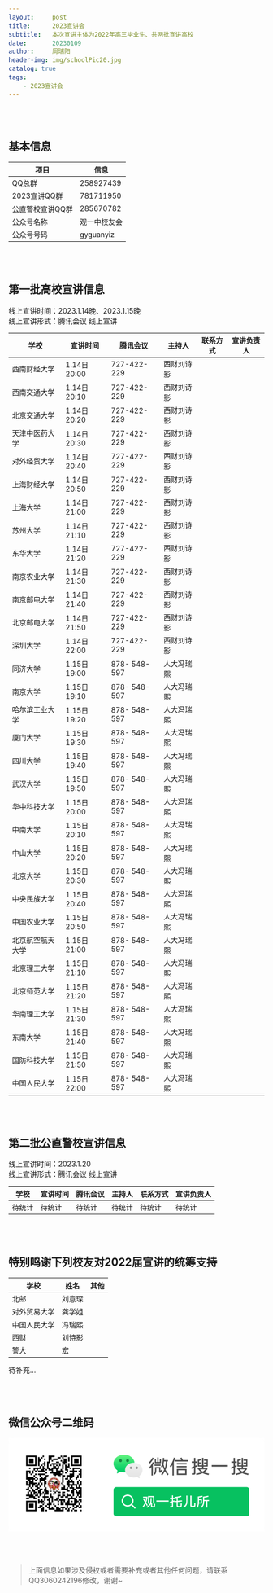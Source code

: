 ```yaml
---
layout:     post
title:      2023宣讲会
subtitle:   本次宣讲主体为2022年高三毕业生、共两批宣讲高校
date:       20230109
author:     周瑞阳
header-img: img/schoolPic20.jpg
catalog: true
tags:
    - 2023宣讲会
---
```


<br/> <br/> 
## 基本信息

|项目 |信息|
|---|--------|
|QQ总群 |258927439 |
|2023宣讲QQ群 |781711950 |
|公直警校宣讲QQ群 |285670782 |
|公众号名称 |观一中校友会 |
|公众号号码 |gyguanyiz |
<!--
<br/> <br/> 
## 招生宣传片（暂无）
-->
<br/> <br/> 
## 第一批高校宣讲信息
线上宣讲时间：2023.1.14晚、2023.1.15晚<br/> 
线上宣讲形式：腾讯会议 线上宣讲<br/> 


|学校 |宣讲时间|腾讯会议|主持人|联系方式|宣讲负责人|
|---|--------|------------|--------|--------|--------|
|西南财经大学		|1.14日20:00		|727-422-229 |西财刘诗影| ||
|西南交通大学		|1.14日20:10		|727-422-229 |西财刘诗影| ||
|北京交通大学		|1.14日20:20		|727-422-229 |西财刘诗影| ||
|天津中医药大学		|1.14日20:30		|727-422-229 |西财刘诗影| ||
|对外经贸大学		|1.14日20:40		|727-422-229 |西财刘诗影| ||
|上海财经大学		|1.14日20:50		|727-422-229 |西财刘诗影| ||
|上海大学		    |1.14日21:00		|727-422-229 |西财刘诗影| ||
|苏州大学		    |1.14日21:10		|727-422-229 |西财刘诗影| ||
|东华大学		    |1.14日21:20		|727-422-229 |西财刘诗影| ||
|南京农业大学		|1.14日21:30		|727-422-229 |西财刘诗影| ||
|南京邮电大学		|1.14日21:40		|727-422-229 |西财刘诗影| ||
|北京邮电大学		|1.14日21:50		|727-422-229 |西财刘诗影| ||
|深圳大学		    |1.14日22:00		|727-422-229 |西财刘诗影| ||
|同济大学		    |1.15日19:00		|878- 548-597|人大冯瑞熙| ||
|南京大学		    |1.15日19:10		|878- 548-597|人大冯瑞熙| ||
|哈尔滨工业大学		|1.15日19:20		|878- 548-597|人大冯瑞熙| ||
|厦门大学		    |1.15日19:30		|878- 548-597|人大冯瑞熙| ||
|四川大学		    |1.15日19:40		|878- 548-597|人大冯瑞熙| ||
|武汉大学		    |1.15日19:50		|878- 548-597|人大冯瑞熙| ||
|华中科技大学		|1.15日20:00		|878- 548-597|人大冯瑞熙| ||
|中南大学		    |1.15日20:10		|878- 548-597|人大冯瑞熙| ||
|中山大学		    |1.15日20:20		|878- 548-597|人大冯瑞熙| ||
|北京大学		    |1.15日20:30		|878- 548-597|人大冯瑞熙| ||
|中央民族大学		|1.15日20:40		|878- 548-597|人大冯瑞熙| ||
|中国农业大学		|1.15日20:50		|878- 548-597|人大冯瑞熙| ||
|北京航空航天大学	|1.15日21:00		|878- 548-597|人大冯瑞熙| ||
|北京理工大学		|1.15日21:10		|878- 548-597|人大冯瑞熙| ||
|北京师范大学		|1.15日21:20		|878- 548-597|人大冯瑞熙| ||
|华南理工大学		|1.15日21:30		|878- 548-597|人大冯瑞熙| ||
|东南大学		    |1.15日21:40		|878- 548-597|人大冯瑞熙| ||
|国防科技大学		|1.15日21:50		|878- 548-597|人大冯瑞熙| ||
|中国人民大学		|1.15日22:00		|878- 548-597|人大冯瑞熙| ||


<br/> <br/> 
## 第二批公直警校宣讲信息
线上宣讲时间：2023.1.20<br/> 
线上宣讲形式：腾讯会议 线上宣讲<br/> 


|学校 |宣讲时间|腾讯会议|主持人|联系方式|宣讲负责人|
|---|--------|------------|--------|--------|--------|
|待统计		|待统计	|待统计 |待统计|待统计 |待统计|



<br/> <br/> 
## 特别鸣谢下列校友对2022届宣讲的统筹支持

|学校 |姓名|其他|
|---|--------|------------|
|北邮	|刘意琛 |      |
|对外贸易大学	|龚学姐 |      |
|中国人民大学	|冯瑞熙 |      |
|西财	|刘诗影 |      |
|警大	|宏 |      |

待补充...

<br/> <br/> 
## 微信公众号二维码

![公众号图片](/img/Gzh_account.png)

<br/> <br/> 
>上面信息如果涉及侵权或者需要补充或者其他任何问题，请联系QQ3060242196修改，谢谢~
